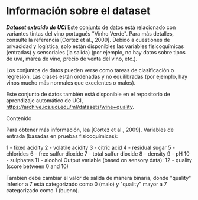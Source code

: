 # Información sobre el dataset 
<b><i>Dataset extraido de UCI </i></b>
Este conjunto de datos está relacionado con variantes tintas del vino portugués "Vinho Verde". Para más detalles, consulte la referencia [Cortez et al., 2009]. Debido a cuestiones de privacidad y logística, solo están disponibles las variables fisicoquímicas (entradas) y sensoriales (la salida) (por ejemplo, no hay datos sobre tipos de uva, marca de vino, precio de venta del vino, etc.).

Los conjuntos de datos pueden verse como tareas de clasificación o regresión. Las clases están ordenadas y no equilibradas (por ejemplo, hay vinos mucho más normales que excelentes o malos).

Este conjunto de datos también está disponible en el repositorio de aprendizaje automático de UCI, https://archive.ics.uci.edu/ml/datasets/wine+quality.

Contenido

Para obtener más información, lea [Cortez et al., 2009].
Variables de entrada (basadas en pruebas fisicoquímicas):

1 - fixed acidity
2 - volatile acidity
3 - citric acid
4 - residual sugar
5 - chlorides
6 - free sulfur dioxide
7 - total sulfur dioxide
8 - density
9 - pH
10 - sulphates
11 - alcohol
Output variable (based on sensory data):
12 - quality (score between 0 and 10)

Tambien debe cambiar el valor de salida de manera binaria, donde "quality" inferior a 7 está categorizado como 0 (malo) y "quality" mayor a 7 categorizado como 1 (bueno).
